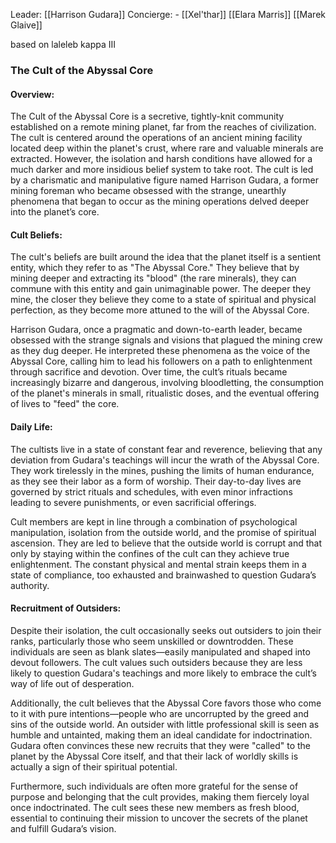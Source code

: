 Leader: [[Harrison Gudara]]
Concierge: - [[Xel'thar]]
[[Elara Marris]]
[[Marek Glaive]]

based on laleleb kappa III

### The Cult of the Abyssal Core

#### **Overview:**

The Cult of the Abyssal Core is a secretive, tightly-knit community established on a remote mining planet, far from the reaches of civilization. The cult is centered around the operations of an ancient mining facility located deep within the planet's crust, where rare and valuable minerals are extracted. However, the isolation and harsh conditions have allowed for a much darker and more insidious belief system to take root. The cult is led by a charismatic and manipulative figure named Harrison Gudara, a former mining foreman who became obsessed with the strange, unearthly phenomena that began to occur as the mining operations delved deeper into the planet’s core.

#### **Cult Beliefs:**

The cult's beliefs are built around the idea that the planet itself is a sentient entity, which they refer to as "The Abyssal Core." They believe that by mining deeper and extracting its "blood" (the rare minerals), they can commune with this entity and gain unimaginable power. The deeper they mine, the closer they believe they come to a state of spiritual and physical perfection, as they become more attuned to the will of the Abyssal Core.

Harrison Gudara, once a pragmatic and down-to-earth leader, became obsessed with the strange signals and visions that plagued the mining crew as they dug deeper. He interpreted these phenomena as the voice of the Abyssal Core, calling him to lead his followers on a path to enlightenment through sacrifice and devotion. Over time, the cult’s rituals became increasingly bizarre and dangerous, involving bloodletting, the consumption of the planet's minerals in small, ritualistic doses, and the eventual offering of lives to "feed" the core.

#### **Daily Life:**

The cultists live in a state of constant fear and reverence, believing that any deviation from Gudara's teachings will incur the wrath of the Abyssal Core. They work tirelessly in the mines, pushing the limits of human endurance, as they see their labor as a form of worship. Their day-to-day lives are governed by strict rituals and schedules, with even minor infractions leading to severe punishments, or even sacrificial offerings.

Cult members are kept in line through a combination of psychological manipulation, isolation from the outside world, and the promise of spiritual ascension. They are led to believe that the outside world is corrupt and that only by staying within the confines of the cult can they achieve true enlightenment. The constant physical and mental strain keeps them in a state of compliance, too exhausted and brainwashed to question Gudara’s authority.

#### **Recruitment of Outsiders:**

Despite their isolation, the cult occasionally seeks out outsiders to join their ranks, particularly those who seem unskilled or downtrodden. These individuals are seen as blank slates—easily manipulated and shaped into devout followers. The cult values such outsiders because they are less likely to question Gudara's teachings and more likely to embrace the cult’s way of life out of desperation.

Additionally, the cult believes that the Abyssal Core favors those who come to it with pure intentions—people who are uncorrupted by the greed and sins of the outside world. An outsider with little professional skill is seen as humble and untainted, making them an ideal candidate for indoctrination. Gudara often convinces these new recruits that they were "called" to the planet by the Abyssal Core itself, and that their lack of worldly skills is actually a sign of their spiritual potential.

Furthermore, such individuals are often more grateful for the sense of purpose and belonging that the cult provides, making them fiercely loyal once indoctrinated. The cult sees these new members as fresh blood, essential to continuing their mission to uncover the secrets of the planet and fulfill Gudara’s vision.